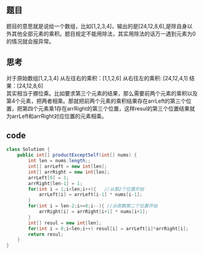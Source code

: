 ## 题目
题目的意思就是说给一个数组，比如[1,2,3,4]，输出的是[24,12,8,6],是除自身以外其他全部元素的乘积。题目规定不能用除法，其实用除法的话万一遇到元素为0的情况就会报异常。

## 思考
对于原始数组[1,2,3,4]
从左往右的乘积：[1,1,2,6]
从右往左的乘积: [24,12,4,1]
         结果：[24,12,8,6]<br/>
其实相当于挪位乘。比如要求第三个元素的结果，那么需要前两个元素的乘积以及第4个元素，把两者相乘。那就把前两个元素的乘积结果存在arrLeft的第三个位置，把第四个元素乘1存在arrRight的第三个位置，这样resul的第三个位置结果就为arrLeft和arrRight对应位置的元素相乘。

## code
```java
class Solution {
    public int[] productExceptSelf(int[] nums) {
        int len = nums.length;;
        int[] arrLeft = new int[len];
        int[] arrRight = new int[len];
        arrLeft[0] = 1;
        arrRight[len-1] = 1;
        for(int i = 1;i<len;i++){   //从第2个位置开始
            arrLeft[i] = arrLeft[i-1] * nums[i-1];
        }
        for(int i = len-2;i>=0;i--){ //从倒数第二个位置开始
            arrRight[i] = arrRight[i+1] * nums[i+1];
        }
        int[] resul = new int[len];
        for(int i = 0;i<len;i++) resul[i] = arrLeft[i]*arrRight[i];
        return resul;
    }
}
``` 